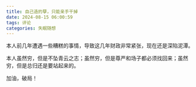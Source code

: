 ```yaml
---
title: 自己造的孽，只能亲手干掉
date: 2024-08-15 06:00:59
tags: 评论
categories: 失眠随想
---
```


本人前几年遭遇一些糟糕的事情，导致这几年财政非常紧张，现在还是深陷泥潭。

本人虽然穷，但是不坠青云之志；虽然穷，但是尊严和场子都必须找回来；虽然穷，但是总归还是要站起来的。

加油，破局！


